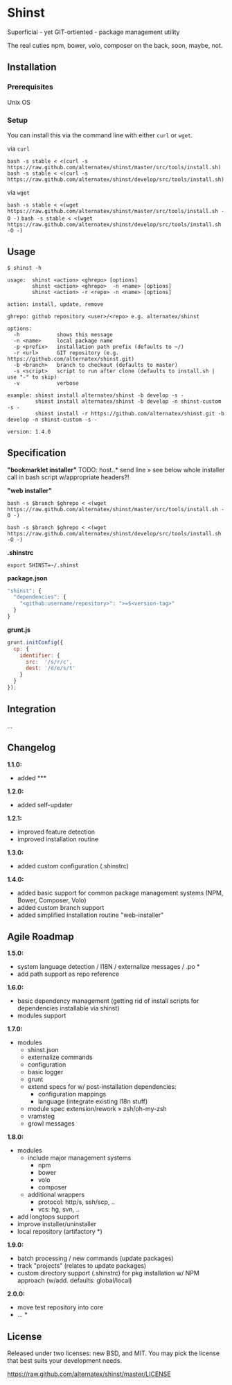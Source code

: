 Shinst
=============

Superficial - yet GIT-ortiented - package management utility

The real cuties npm, bower, volo, composer on the back, soon, maybe, not. 

Installation
------------

### Prerequisites

Unix OS

### Setup

You can install this via the command line with either `curl` or `wget`.

via `curl`

`bash -s stable < <(curl -s https://raw.github.com/alternatex/shinst/master/src/tools/install.sh)`
`bash -s stable < <(curl -s https://raw.github.com/alternatex/shinst/develop/src/tools/install.sh)`

via `wget`

`bash -s stable < <(wget https://raw.github.com/alternatex/shinst/master/src/tools/install.sh -O -)`
`bash -s stable < <(wget https://raw.github.com/alternatex/shinst/develop/src/tools/install.sh -O -)`

Usage
-------------

```shell
$ shinst -h

usage:  shinst <action> <ghrepo> [options]
        shinst <action> <ghrepo>  -n <name> [options]
        shinst <action> -r <repo> -n <name> [options]

action: install, update, remove

ghrepo: github repository <user>/<repo> e.g. alternatex/shinst

options:
  -h            shows this message        
  -n <name>     local package name
  -p <prefix>   installation path prefix (defaults to ~/)
  -r <url>      GIT repository (e.g. https://github.com/alternatex/shinst.git)
  -b <branch>   branch to checkout (defaults to master)
  -s <script>   script to run after clone (defaults to install.sh | use "-" to skip)
  -v            verbose

example: shinst install alternatex/shinst -b develop -s -
         shinst install alternatex/shinst -b develop -n shinst-custom -s -
         shinst install -r https://github.com/alternatex/shinst.git -b develop -n shinst-custom -s -

version: 1.4.0

```

Specification
-------------

**"bookmarklet installer"**
TODO: host..* send line » see below whole installer call in bash script w/appropriate headers?!

**"web installer"**

`bash -s $branch $ghrepo < <(wget https://raw.github.com/alternatex/shinst/master/src/tools/install.sh -O -)`

`bash -s $branch $ghrepo < <(wget https://raw.github.com/alternatex/shinst/develop/src/tools/install.sh -O -)`

**.shinstrc**

```shell
export SHINST=~/.shinst
```

**package.json**

```javascript
"shinst": {
  "dependencies": {
    "<github:username/repository>": ">=$<version-tag>"
  }
} 
```

**grunt.js**

```javascript
grunt.initConfig({
  cp: {
    identifier: {
      src:  '/s/r/c',
      dest: '/d/e/s/t'
    }
  }
});
```

Integration
-----------
...

Changelog
-------------

**1.1.0:**
- added \*\*\*

**1.2.0:**
- added self-updater

**1.2.1:**
- improved feature detection
- improved installation routine

**1.3.0:**
- added custom configuration (.shinstrc)

**1.4.0:**
- added basic support for common package management systems (NPM, Bower, Composer, Volo)
- added custom branch support
- added simplified installation routine "web-installer"

Agile Roadmap
-------------

**1.5.0:**
- system language detection / l18N / externalize messages / .po *
- add path support as repo reference

**1.6.0:**
- basic dependency management (getting rid of install scripts for dependencies installable via shinst)
- modules support

**1.7.0:**
- modules
  - shinst.json 
  - externalize commands 
  - configuration 
  - basic logger
  - grunt 
  - extend specs for w/ post-installation dependencies:
      - configuration mappings
      - language (integrate existing l18n stuff)
  - module spec extension/rework » zsh/oh-my-zsh  
  - vramsteg  
  - growl messages 

**1.8.0:**
- modules
  - include major management systems 
      - npm
      - bower
      - volo
      - composer
  - additional wrappers
      - protocol: http/s, ssh/scp, ..
      - vcs: hg, svn, ..      
- add longtops support
- improve installer/uninstaller
- local repository (artifactory *)

**1.9.0:**
- batch processing / new commands (update packages)
- track "projects" (relates to update packages)
- custom directory support (.shinstrc) for pkg installation w/ NPM approach (w/add. defaults: global/local)

**2.0.0:**
- move test repository into core
- ... *

License
-------------
Released under two licenses: new BSD, and MIT. You may pick the
license that best suits your development needs.

https://raw.github.com/alternatex/shinst/master/LICENSE
